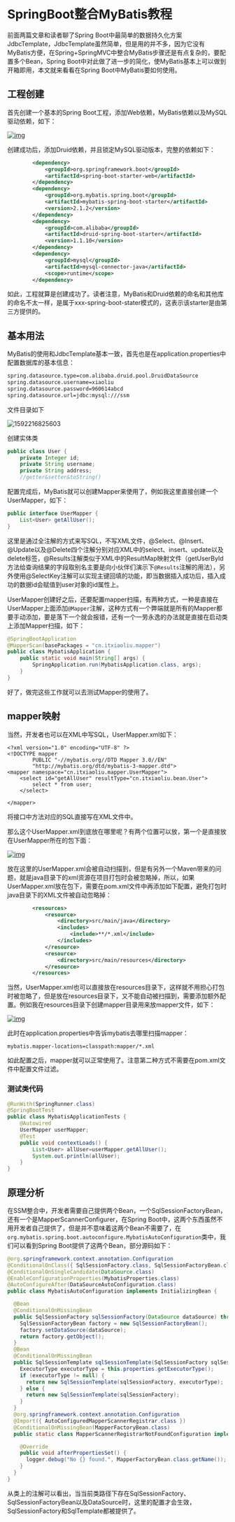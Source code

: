 # SpringBoot整合MyBatis教程

前面两篇文章和读者聊了Spring Boot中最简单的数据持久化方案JdbcTemplate，JdbcTemplate虽然简单，但是用的并不多，因为它没有MyBatis方便，在Spring+SpringMVC中整合MyBatis步骤还是有点复杂的，要配置多个Bean，Spring Boot中对此做了进一步的简化，使MyBatis基本上可以做到开箱即用，本文就来看看在Spring Boot中MyBatis要如何使用。



## 工程创建

首先创建一个基本的Spring Boot工程，添加Web依赖，MyBatis依赖以及MySQL驱动依赖，如下：

[![img](http://www.javaboy.org/images/sb/3-1.png)](http://www.javaboy.org/images/sb/3-1.png)

创建成功后，添加Druid依赖，并且锁定MySQL驱动版本，完整的依赖如下：

```xml
        <dependency>
            <groupId>org.springframework.boot</groupId>
            <artifactId>spring-boot-starter-web</artifactId>
        </dependency>
        <dependency>
            <groupId>org.mybatis.spring.boot</groupId>
            <artifactId>mybatis-spring-boot-starter</artifactId>
            <version>2.1.2</version>
        </dependency>
        <dependency>
            <groupId>com.alibaba</groupId>
            <artifactId>druid-spring-boot-starter</artifactId>
            <version>1.1.10</version>
        </dependency>
        <dependency>
            <groupId>mysql</groupId>
            <artifactId>mysql-connector-java</artifactId>
            <scope>runtime</scope>
        </dependency>
```

如此，工程就算是创建成功了。读者注意，MyBatis和Druid依赖的命名和其他库的命名不太一样，是属于xxx-spring-boot-stater模式的，这表示该starter是由第三方提供的。

## 基本用法

MyBatis的使用和JdbcTemplate基本一致，首先也是在application.properties中配置数据库的基本信息：

```xml
spring.datasource.type=com.alibaba.druid.pool.DruidDataSource
spring.datasource.username=xiaoliu
spring.datasource.password=960614abcd
spring.datasource.url=jdbc:mysql:///ssm
```

文件目录如下

![1592216825603](C:\Users\MI\AppData\Roaming\Typora\typora-user-images\1592216825603.png)

创建实体类

```java
public class User {
    private Integer id;
    private String username;
    private String address;
    //getter&setter&toString()
```



配置完成后，MyBatis就可以创建Mapper来使用了，例如我这里直接创建一个UserMapper，如下：

```java
public interface UserMapper {
    List<User> getAllUser();
}
```

这里是通过全注解的方式来写SQL，不写XML文件，@Select、@Insert、@Update以及@Delete四个注解分别对应XML中的select、insert、update以及delete标签，@Results注解类似于XML中的ResultMap映射文件（getUserById方法给查询结果的字段取别名主要是向小伙伴们演示下`@Results`注解的用法），另外使用@SelectKey注解可以实现主键回填的功能，即当数据插入成功后，插入成功的数据id会赋值到user对象的id属性上。

UserMapper创建好之后，还要配置mapper扫描，有两种方式，一种是直接在UserMapper上面添加`@Mapper`注解，这种方式有一个弊端就是所有的Mapper都要手动添加，要是落下一个就会报错，还有一个一劳永逸的办法就是直接在启动类上添加Mapper扫描，如下：

```java
@SpringBootApplication
@MapperScan(basePackages = "cn.itxiaoliu.mapper")
public class MybatisApplication {
    public static void main(String[] args) {
        SpringApplication.run(MybatisApplication.class, args);
    }
}
```

好了，做完这些工作就可以去测试Mapper的使用了。

## mapper映射

当然，开发者也可以在XML中写SQL，UserMapper.xml如下：

```
<?xml version="1.0" encoding="UTF-8" ?>
<!DOCTYPE mapper
        PUBLIC "-//mybatis.org//DTD Mapper 3.0//EN"
        "http://mybatis.org/dtd/mybatis-3-mapper.dtd">
<mapper namespace="cn.itxiaoliu.mapper.UserMapper">
    <select id="getAllUser" resultType="cn.itxiaoliu.bean.User">
        select * from user;
    </select>

</mapper>
```

将接口中方法对应的SQL直接写在XML文件中。

那么这个UserMapper.xml到底放在哪里呢？有两个位置可以放，第一个是直接放在UserMapper所在的包下面：

[![img](http://www.javaboy.org/images/sb/3-2.png)](http://www.javaboy.org/images/sb/3-2.png)

放在这里的UserMapper.xml会被自动扫描到，但是有另外一个Maven带来的问题，就是java目录下的xml资源在项目打包时会被忽略掉，所以，如果UserMapper.xml放在包下，需要在pom.xml文件中再添加如下配置，避免打包时java目录下的XML文件被自动忽略掉：

```xml
        <resources>
            <resource>
                <directory>src/main/java</directory>
                <includes>
                    <include>**/*.xml</include>
                </includes>
            </resource>
            <resource>
                <directory>src/main/resources</directory>
            </resource>
        </resources>
```

当然，UserMapper.xml也可以直接放在resources目录下，这样就不用担心打包时被忽略了，但是放在resources目录下，又不能自动被扫描到，需要添加额外配置。例如我在resources目录下创建mapper目录用来放mapper文件，如下：

[![img](http://www.javaboy.org/images/sb/3-3.png)](http://www.javaboy.org/images/sb/3-3.png)

此时在application.properties中告诉mybatis去哪里扫描mapper：

```
mybatis.mapper-locations=classpath:mapper/*.xml
```

如此配置之后，mapper就可以正常使用了。注意第二种方式不需要在pom.xml文件中配置文件过滤。

### 测试类代码

```java
@RunWith(SpringRunner.class)
@SpringBootTest
public class MybatisApplicationTests {
    @Autowired
    UserMapper userMapper;
    @Test
    public void contextLoads() {
        List<User> allUser=userMapper.getAllUser();
        System.out.println(allUser);
    }
}
```



## 原理分析

在SSM整合中，开发者需要自己提供两个Bean，一个SqlSessionFactoryBean，还有一个是MapperScannerConfigurer，在Spring Boot中，这两个东西虽然不用开发者自己提供了，但是并不意味着这两个Bean不需要了，在`org.mybatis.spring.boot.autoconfigure.MybatisAutoConfiguration`类中，我们可以看到Spring Boot提供了这两个Bean，部分源码如下：

```java
@org.springframework.context.annotation.Configuration
@ConditionalOnClass({ SqlSessionFactory.class, SqlSessionFactoryBean.class })
@ConditionalOnSingleCandidate(DataSource.class)
@EnableConfigurationProperties(MybatisProperties.class)
@AutoConfigureAfter(DataSourceAutoConfiguration.class)
public class MybatisAutoConfiguration implements InitializingBean {

  @Bean
  @ConditionalOnMissingBean
  public SqlSessionFactory sqlSessionFactory(DataSource dataSource) throws Exception {
    SqlSessionFactoryBean factory = new SqlSessionFactoryBean();
    factory.setDataSource(dataSource);
    return factory.getObject();
  }
  @Bean
  @ConditionalOnMissingBean
  public SqlSessionTemplate sqlSessionTemplate(SqlSessionFactory sqlSessionFactory) {
    ExecutorType executorType = this.properties.getExecutorType();
    if (executorType != null) {
      return new SqlSessionTemplate(sqlSessionFactory, executorType);
    } else {
      return new SqlSessionTemplate(sqlSessionFactory);
    }
  }
  @org.springframework.context.annotation.Configuration
  @Import({ AutoConfiguredMapperScannerRegistrar.class })
  @ConditionalOnMissingBean(MapperFactoryBean.class)
  public static class MapperScannerRegistrarNotFoundConfiguration implements InitializingBean {

    @Override
    public void afterPropertiesSet() {
      logger.debug("No {} found.", MapperFactoryBean.class.getName());
    }
  }
}
```

从类上的注解可以看出，当当前类路径下存在SqlSessionFactory、 SqlSessionFactoryBean以及DataSource时，这里的配置才会生效，SqlSessionFactory和SqlTemplate都被提供了。